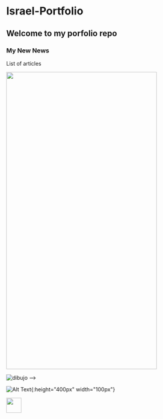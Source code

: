 # Israel-Portfolio

## Welcome to my porfolio repo

### My New News

List of articles

<div>
<img src="https://cloud.githubusercontent.com/assets/yourgif.gif" width="400" height="790">
</div>

![dibujo](https://github.com/israman30/Israel-Portfolio/img/iDibujo.gif) -->

![Alt Text](img/iDibujo.gif){:height="400px" width="100px"}

<img src="https://github.com/israman30/Israel-Portfolio/img/iDibujo.gif" width="40" height="40" />
